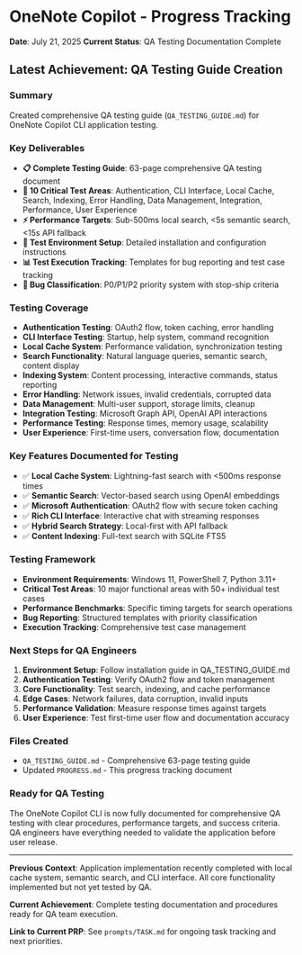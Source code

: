 # OneNote Copilot - Progress Tracking

**Date**: July 21, 2025
**Current Status**: QA Testing Documentation Complete

## Latest Achievement: QA Testing Guide Creation

### Summary
Created comprehensive QA testing guide (`QA_TESTING_GUIDE.md`) for OneNote Copilot CLI application testing.

### Key Deliverables
- **📋 Complete Testing Guide**: 63-page comprehensive QA testing document
- **🎯 10 Critical Test Areas**: Authentication, CLI Interface, Local Cache, Search, Indexing, Error Handling, Data Management, Integration, Performance, User Experience
- **⚡ Performance Targets**: Sub-500ms local search, <5s semantic search, <15s API fallback
- **🔧 Test Environment Setup**: Detailed installation and configuration instructions
- **📊 Test Execution Tracking**: Templates for bug reporting and test case tracking
- **🚨 Bug Classification**: P0/P1/P2 priority system with stop-ship criteria

### Testing Coverage
- **Authentication Testing**: OAuth2 flow, token caching, error handling
- **CLI Interface Testing**: Startup, help system, command recognition
- **Local Cache System**: Performance validation, synchronization testing
- **Search Functionality**: Natural language queries, semantic search, content display
- **Indexing System**: Content processing, interactive commands, status reporting
- **Error Handling**: Network issues, invalid credentials, corrupted data
- **Data Management**: Multi-user support, storage limits, cleanup
- **Integration Testing**: Microsoft Graph API, OpenAI API interactions
- **Performance Testing**: Response times, memory usage, scalability
- **User Experience**: First-time users, conversation flow, documentation

### Key Features Documented for Testing
- ✅ **Local Cache System**: Lightning-fast search with <500ms response times
- ✅ **Semantic Search**: Vector-based search using OpenAI embeddings
- ✅ **Microsoft Authentication**: OAuth2 flow with secure token caching
- ✅ **Rich CLI Interface**: Interactive chat with streaming responses
- ✅ **Hybrid Search Strategy**: Local-first with API fallback
- ✅ **Content Indexing**: Full-text search with SQLite FTS5

### Testing Framework
- **Environment Requirements**: Windows 11, PowerShell 7, Python 3.11+
- **Critical Test Areas**: 10 major functional areas with 50+ individual test cases
- **Performance Benchmarks**: Specific timing targets for search operations
- **Bug Reporting**: Structured templates with priority classification
- **Execution Tracking**: Comprehensive test case management

### Next Steps for QA Engineers
1. **Environment Setup**: Follow installation guide in QA_TESTING_GUIDE.md
2. **Authentication Testing**: Verify OAuth2 flow and token management
3. **Core Functionality**: Test search, indexing, and cache performance
4. **Edge Cases**: Network failures, data corruption, invalid inputs
5. **Performance Validation**: Measure response times against targets
6. **User Experience**: Test first-time user flow and documentation accuracy

### Files Created
- `QA_TESTING_GUIDE.md` - Comprehensive 63-page testing guide
- Updated `PROGRESS.md` - This progress tracking document

### Ready for QA Testing
The OneNote Copilot CLI is now fully documented for comprehensive QA testing with clear procedures, performance targets, and success criteria. QA engineers have everything needed to validate the application before user release.

---

**Previous Context**: Application implementation recently completed with local cache system, semantic search, and CLI interface. All core functionality implemented but not yet tested by QA.

**Current Achievement**: Complete testing documentation and procedures ready for QA team execution.

**Link to Current PRP**: See `prompts/TASK.md` for ongoing task tracking and next priorities.
